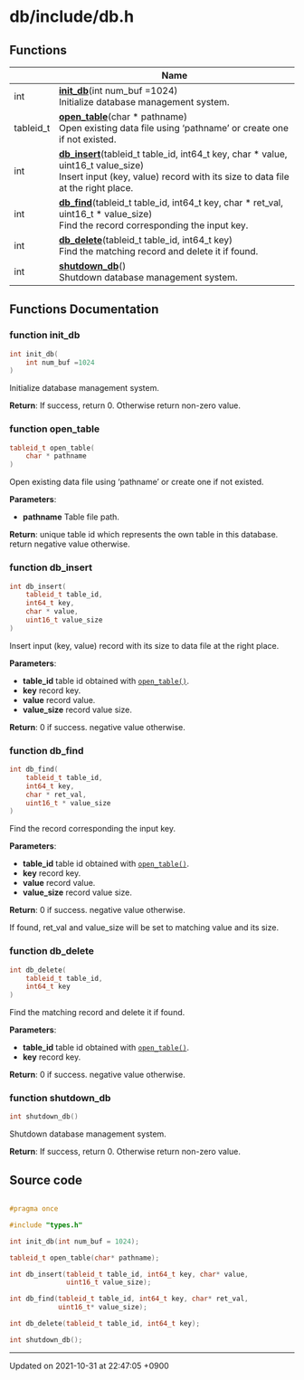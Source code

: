 

# db/include/db.h



## Functions

|                | Name           |
| -------------- | -------------- |
| int | **[init_db](/Modules/DatabaseAPI#function-init_db)**(int num_buf =1024)<br>Initialize database management system.  |
| tableid_t | **[open_table](/Modules/DatabaseAPI#function-open_table)**(char * pathname)<br>Open existing data file using ‘pathname’ or create one if not existed.  |
| int | **[db_insert](/Modules/DatabaseAPI#function-db_insert)**(tableid_t table_id, int64_t key, char * value, uint16_t value_size)<br>Insert input (key, value) record with its size to data file at the right place.  |
| int | **[db_find](/Modules/DatabaseAPI#function-db_find)**(tableid_t table_id, int64_t key, char * ret_val, uint16_t * value_size)<br>Find the record corresponding the input key.  |
| int | **[db_delete](/Modules/DatabaseAPI#function-db_delete)**(tableid_t table_id, int64_t key)<br>Find the matching record and delete it if found.  |
| int | **[shutdown_db](/Modules/DatabaseAPI#function-shutdown_db)**()<br>Shutdown database management system.  |


## Functions Documentation

### function init_db

```cpp
int init_db(
    int num_buf =1024
)
```

Initialize database management system. 

**Return**: If success, return 0. Otherwise return non-zero value. 

### function open_table

```cpp
tableid_t open_table(
    char * pathname
)
```

Open existing data file using ‘pathname’ or create one if not existed. 

**Parameters**: 

  * **pathname** Table file path. 


**Return**: unique table id which represents the own table in this database. return negative value otherwise. 

### function db_insert

```cpp
int db_insert(
    tableid_t table_id,
    int64_t key,
    char * value,
    uint16_t value_size
)
```

Insert input (key, value) record with its size to data file at the right place. 

**Parameters**: 

  * **table_id** table id obtained with <code><a href="/Modules/DatabaseAPI#function-open-table">open&#95;table()</a></code>. 
  * **key** record key. 
  * **value** record value. 
  * **value_size** record value size. 


**Return**: 0 if success. negative value otherwise. 

### function db_find

```cpp
int db_find(
    tableid_t table_id,
    int64_t key,
    char * ret_val,
    uint16_t * value_size
)
```

Find the record corresponding the input key. 

**Parameters**: 

  * **table_id** table id obtained with <code><a href="/Modules/DatabaseAPI#function-open-table">open&#95;table()</a></code>. 
  * **key** record key. 
  * **value** record value. 
  * **value_size** record value size. 


**Return**: 0 if success. negative value otherwise. 

If found, ret_val and value_size will be set to matching value and its size.


### function db_delete

```cpp
int db_delete(
    tableid_t table_id,
    int64_t key
)
```

Find the matching record and delete it if found. 

**Parameters**: 

  * **table_id** table id obtained with <code><a href="/Modules/DatabaseAPI#function-open-table">open&#95;table()</a></code>. 
  * **key** record key. 


**Return**: 0 if success. negative value otherwise. 

### function shutdown_db

```cpp
int shutdown_db()
```

Shutdown database management system. 

**Return**: If success, return 0. Otherwise return non-zero value. 



## Source code

```cpp

#pragma once

#include "types.h"

int init_db(int num_buf = 1024);

tableid_t open_table(char* pathname);

int db_insert(tableid_t table_id, int64_t key, char* value,
              uint16_t value_size);

int db_find(tableid_t table_id, int64_t key, char* ret_val,
            uint16_t* value_size);

int db_delete(tableid_t table_id, int64_t key);

int shutdown_db();
```


-------------------------------

Updated on 2021-10-31 at 22:47:05 +0900
